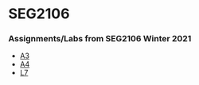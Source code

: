 # SEG2106 

### Assignments/Labs from SEG2106 Winter 2021
- [A3](https://github.com/GColetti/SEG2106/tree/main/A3)
- [A4]()
- [L7]()
